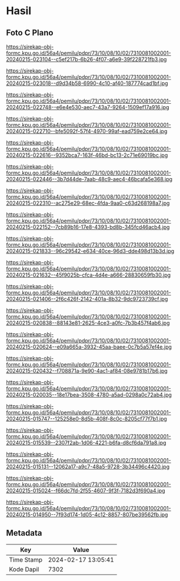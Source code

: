 # Hasil

## Foto C Plano

https://sirekap-obj-formc.kpu.go.id/56a4/pemilu/pdpr/73/10/08/10/02/7310081002001-20240215-023104--c5ef217b-6b26-4f07-a6e9-39f228721fb3.jpg

https://sirekap-obj-formc.kpu.go.id/56a4/pemilu/pdpr/73/10/08/10/02/7310081002001-20240215-023018--d9d34b58-6990-4c10-af40-187774cad1bf.jpg

https://sirekap-obj-formc.kpu.go.id/56a4/pemilu/pdpr/73/10/08/10/02/7310081002001-20240215-022748--e6e4e530-aec7-43a7-9264-1509ef17a916.jpg

https://sirekap-obj-formc.kpu.go.id/56a4/pemilu/pdpr/73/10/08/10/02/7310081002001-20240215-022710--bfe5092f-57f4-4970-99af-ead759e2ce64.jpg

https://sirekap-obj-formc.kpu.go.id/56a4/pemilu/pdpr/73/10/08/10/02/7310081002001-20240215-022616--9352bca7-163f-46bd-bc13-2c71e69019bc.jpg

https://sirekap-obj-formc.kpu.go.id/56a4/pemilu/pdpr/73/10/08/10/02/7310081002001-20240215-022446--3b7d44de-7aab-48c9-aec4-46bcafa5e368.jpg

https://sirekap-obj-formc.kpu.go.id/56a4/pemilu/pdpr/73/10/08/10/02/7310081002001-20240215-022310--ac275e29-68ec-4fda-9aa0-c63d268198a7.jpg

https://sirekap-obj-formc.kpu.go.id/56a4/pemilu/pdpr/73/10/08/10/02/7310081002001-20240215-022152--7cb89b16-17e8-4393-bd8b-345fcd46acb4.jpg

https://sirekap-obj-formc.kpu.go.id/56a4/pemilu/pdpr/73/10/08/10/02/7310081002001-20240215-021833--96c29542-e634-40ce-96d3-dde498d13b3d.jpg

https://sirekap-obj-formc.kpu.go.id/56a4/pemilu/pdpr/73/10/08/10/02/7310081002001-20240215-021632--45f9025b-cfca-4d4e-a666-28830659fb30.jpg

https://sirekap-obj-formc.kpu.go.id/56a4/pemilu/pdpr/73/10/08/10/02/7310081002001-20240215-021406--2f6c426f-2142-401a-8b32-9dc9723739cf.jpg

https://sirekap-obj-formc.kpu.go.id/56a4/pemilu/pdpr/73/10/08/10/02/7310081002001-20240215-020838--88143e81-2625-4ce3-a0fc-7b3b457f4ab6.jpg

https://sirekap-obj-formc.kpu.go.id/56a4/pemilu/pdpr/73/10/08/10/02/7310081002001-20240215-020624--e09a665a-3932-45aa-baee-0c7b5a57ef4e.jpg

https://sirekap-obj-formc.kpu.go.id/56a4/pemilu/pdpr/73/10/08/10/02/7310081002001-20240215-020432--f708871a-9e90-4ac1-af84-08e9781b17b6.jpg

https://sirekap-obj-formc.kpu.go.id/56a4/pemilu/pdpr/73/10/08/10/02/7310081002001-20240215-020035--18e17bea-3508-4780-a5ad-0298a0c72ab4.jpg

https://sirekap-obj-formc.kpu.go.id/56a4/pemilu/pdpr/73/10/08/10/02/7310081002001-20240215-015747--125258e0-8d5b-408f-8c0c-8205cf77f7b1.jpg

https://sirekap-obj-formc.kpu.go.id/56a4/pemilu/pdpr/73/10/08/10/02/7310081002001-20240215-015539--2307f2ab-1d06-4221-b6fa-d8cf6da791a8.jpg

https://sirekap-obj-formc.kpu.go.id/56a4/pemilu/pdpr/73/10/08/10/02/7310081002001-20240215-015131--12062a17-a9c7-48a5-9728-3b34496c4420.jpg

https://sirekap-obj-formc.kpu.go.id/56a4/pemilu/pdpr/73/10/08/10/02/7310081002001-20240215-015024--f66dc7fd-2f55-4607-9f3f-7182d3f690a4.jpg

https://sirekap-obj-formc.kpu.go.id/56a4/pemilu/pdpr/73/10/08/10/02/7310081002001-20240215-014950--7f93d174-1d05-4c12-8857-807be39562fb.jpg


## Metadata

| Key        | Value               |
| ---------- | ------------------- |
| Time Stamp | 2024-02-17 13:05:41 |
| Kode Dapil | 7302                |



